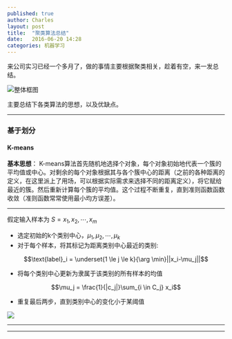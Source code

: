 ```yaml
---
published: true
author: Charles
layout: post
title:  "聚类算法总结"
date:   2016-06-20 14:28
categories: 机器学习
---
```


来公司实习已经一个多月了，做的事情主要根据聚类相关，趁着有空，来一发总结。

![整体框图][5]

主要总结下各类算法的思想，以及优缺点。

---

### 基于划分

#### K-means

**基本思想**： K-means算法首先随机地选择个对象，每个对象初始地代表一个簇的平均值或中心。对剩余的每个对象根据其与各个簇中心的距离（之前的各种距离的定义，在这里派上了用场，可以根据实际需求来选择不同的距离定义），将它赋给最近的簇。然后重新计算每个簇的平均值。这个过程不断重复，直到准则函数函数收敛（准则函数常常使用最小均方误差）。

---

假定输入样本为 $S = x_1,x_2,\cdots,x_m$

- 选定初始的k个类别中心，$\mu_1,\mu_2,\cdots,\mu_k$
- 对于每个样本，将其标记为距离类别中心最近的类别:

$$\text{label}_i = \underset{1 \le j \le k}{\arg \min}||x_i-\mu_j||$$

- 将每个类别中心更新为隶属于该类别的所有样本的均值

$$\mu_j = \frac{1}{|c_j|}\sum_{i \in C_j} x_i$$

- 重复最后两步，直到类别中心的变化小于某阈值

![][1]

---


---

[1]:http://7xjbdi.com1.z0.glb.clouddn.com/kmeans_2.png
[2]:http://7xjbdi.com1.z0.glb.clouddn.com/hierarchical-clustering-agnes-diana.png
[3]:http://7xjbdi.com1.z0.glb.clouddn.com/2000px-DBSCAN-Illustration.svg.png
[4]:http://7xjbdi.com1.z0.glb.clouddn.com/delta_density_peak.png
[5]:http://7xjbdi.com1.z0.glb.clouddn.com/%E8%81%9A%E7%B1%BB%E7%AE%97%E6%B3%95.png

[^1]: [聚类方法](https://www.zybuluo.com/frank-shaw/note/117235)
[^2]: [聚类算法初探（五）DBSCAN](http://blog.csdn.net/itplus/article/details/10088625)
